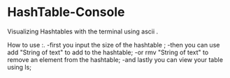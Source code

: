 # HashTable-Console
Visualizing Hashtables with the terminal using ascii .


How to use :.
  -first you input the size of the hashtable ;
  -then you can use add "String of text" to add to the hashtable;
  -or rmv "String of text" to remove an element from the hashtable;
  -and lastly you can view your table using ls;

